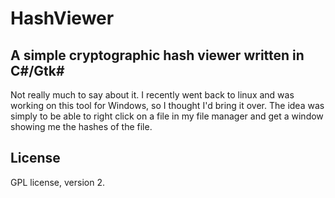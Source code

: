 HashViewer
==========

A simple cryptographic hash viewer written in C#/Gtk#
-----------------------------------------------------

Not really much to say about it. I recently went back to linux
and was working on this tool for Windows, so I thought I'd bring it
over. The idea was simply to be able to right click on a file in 
my file manager and get a window showing me the hashes of the file.

License
-------
GPL license, version 2. 

